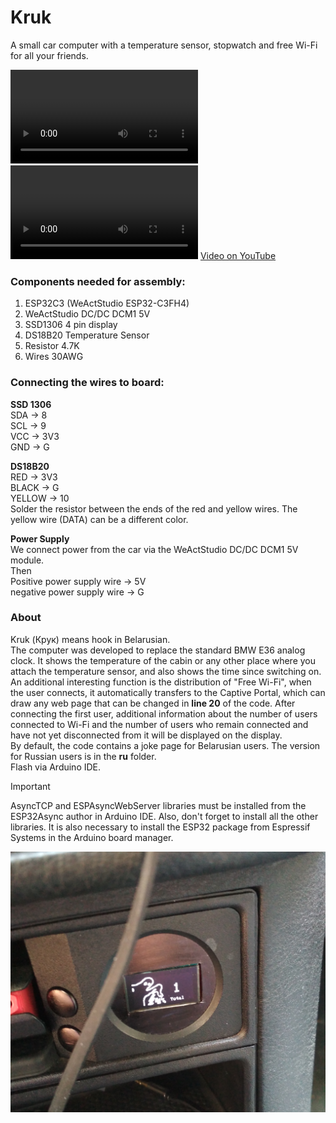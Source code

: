# Kruk
A small car computer with a temperature sensor, stopwatch and free Wi-Fi for all your friends.


<video>src="https://github.com/SabasSolutions/Kruk/raw/refs/heads/main/video/kruk.mp4" controls style="max-width:100%;"></video>
![video](https://github.com/SabasSolutions/Kruk/raw/refs/heads/main/video/kruk.mp4)
[Video on YouTube](https://youtube.com/shorts/VVHMmDFvbYU)

### Components needed for assembly:
1. ESP32C3 (WeActStudio ESP32-C3FH4)
2. WeActStudio DC/DC DCM1 5V
3. SSD1306 4 pin display
4. DS18B20 Temperature Sensor
5. Resistor 4.7K
6. Wires 30AWG

### Connecting the wires to board:
**SSD 1306**\
SDA -> 8\
SCL -> 9\
VCC -> 3V3\
GND -> G

**DS18B20**\
RED -> 3V3\
BLACK -> G\
YELLOW -> 10\
Solder the resistor between the ends of the red and yellow wires. The yellow wire (DATA) can be a different color.

**Power Supply**\
We connect power from the car via the WeActStudio DC/DC DCM1 5V module.\
Then\
Positive power supply wire -> 5V\
negative power supply wire -> G

### About
Kruk (Крук) means hook in Belarusian.\
The computer was developed to replace the standard BMW E36 analog clock. It shows the temperature of the cabin or any other place where you attach the temperature sensor, and also shows the time since switching on. An additional interesting function is the distribution of "Free Wi-Fi", when the user connects, it automatically transfers to the Captive Portal, which can draw any web page that can be changed in **line 20** of the code. After connecting the first user, additional information about the number of users connected to Wi-Fi and the number of users who remain connected and have not yet disconnected from it will be displayed on the display.\
By default, the code contains a joke page for Belarusian users. The version for Russian users is in the **ru** folder.\
Flash via Arduino IDE.

> [!IMPORTANT]
> AsyncTCP and ESPAsyncWebServer libraries must be installed from the ESP32Async author in Arduino IDE. Also, don't forget to install all the other libraries. It is also necessary to install the ESP32 package from Espressif Systems in the Arduino board manager.

![Kruk](/images/kruk.png)




